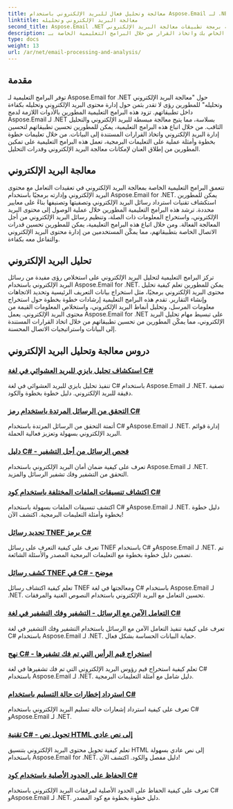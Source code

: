 ```yaml
---
title: معالجة وتحليل فعال للبريد الإلكتروني باستخدام Aspose.Email لـ .NET
linktitle: معالجة البريد الإلكتروني وتحليله
second_title: Aspose.Email .NET واجهة برمجة تطبيقات معالجة البريد الإلكتروني
description: قم بتحسين إدارة البريد الإلكتروني للتطبيق الخاص بك واتخاذ القرار من خلال البرامج التعليمية الخاصة بـ Aspose.Email for .NET حول معالجة البريد الإلكتروني المبسطة والتحليل الثاقب. تعلم كيفية استرداد محتوى البريد الإلكتروني وتنظيمه وتحليله برمجيًا. استكشف الأمثلة العملية لتعزيز التواصل والاستراتيجيات القائمة على البيانات.
type: docs
weight: 13
url: /ar/net/email-processing-and-analysis/
---
```


## مقدمة

توفر البرامج التعليمية لـ Aspose.Email for .NET حول "معالجة البريد الإلكتروني وتحليله" للمطورين رؤى لا تقدر بثمن حول إدارة محتوى البريد الإلكتروني وتحليله بكفاءة داخل تطبيقاتهم. تزود هذه البرامج التعليمية المطورين بالأدوات اللازمة لدمج Aspose.Email لـ .NET بسلاسة، مما يتيح معالجة مبسطة للبريد الإلكتروني والتحليل الثاقب. من خلال اتباع هذه البرامج التعليمية، يمكن للمطورين تحسين تطبيقاتهم لتحسين إدارة البريد الإلكتروني واتخاذ القرارات المستندة إلى البيانات. من خلال تعليمات خطوة بخطوة وأمثلة عملية على التعليمات البرمجية، تعمل هذه البرامج التعليمية على تمكين المطورين من إطلاق العنان لإمكانات معالجة البريد الإلكتروني وقدرات التحليل.

## معالجة البريد الإلكتروني

تتعمق البرامج التعليمية الخاصة بمعالجة البريد الإلكتروني في تعقيدات التعامل مع محتوى البريد الإلكتروني وإدارته برمجيًا باستخدام Aspose.Email for .NET. يمكن للمطورين استكشاف تقنيات استرداد رسائل البريد الإلكتروني وتصفيتها وتصنيفها بناءً على معايير محددة. ترشد هذه البرامج التعليمية المطورين خلال عملية الوصول إلى محتوى البريد الإلكتروني، واستخراج المعلومات ذات الصلة، وتنظيم رسائل البريد الإلكتروني من أجل المعالجة الفعالة. ومن خلال اتباع هذه البرامج التعليمية، يمكن للمطورين تحسين قدرات الاتصال الخاصة بتطبيقاتهم، مما يمكّن المستخدمين من إدارة محتوى البريد الإلكتروني والتفاعل معه بكفاءة.

## تحليل البريد الإلكتروني

تركز البرامج التعليمية لتحليل البريد الإلكتروني على استخلاص رؤى مفيدة من رسائل البريد الإلكتروني باستخدام Aspose.Email for .NET. يمكن للمطورين تعلم كيفية تحليل محتوى البريد الإلكتروني برمجيًا، مثل استخراج بيانات التعريف الرئيسية وتحديد الاتجاهات وإنشاء التقارير. تقدم هذه البرامج التعليمية إرشادات خطوة بخطوة حول استخراج معلومات المرسل، وتحليل أنماط البريد الإلكتروني، واستخلاص المعلومات القيمة من محتوى البريد الإلكتروني. يعمل Aspose.Email for .NET على تبسيط مهام تحليل البريد الإلكتروني، مما يمكّن المطورين من تحسين تطبيقاتهم من خلال اتخاذ القرارات المستندة إلى البيانات واستراتيجيات الاتصال المحسنة.

## دروس معالجة وتحليل البريد الإلكتروني
### [استكشاف تحليل بايزي للبريد العشوائي في لغة C#](./exploring-bayesian-spam-analysis-in-csharp/)
تنفيذ تحليل بايزي للبريد العشوائي في لغة C# باستخدام Aspose.Email لـ .NET. تصفية دقيقة للبريد الإلكتروني. دليل خطوة بخطوة والكود.
### [التحقق من الرسائل المرتدة باستخدام رمز C#](./verifying-bounced-messages-with-csharp-code/)
أتمتة التحقق من الرسائل المرتدة باستخدام C# وAspose.Email لـ .NET. إدارة قوائم البريد الإلكتروني بسهولة وتعزيز فعالية الحملة. 
### [دليل C# - فحص الرسائل من أجل التشفير](./csharp-guide-checking-messages-for-encryption/)
تعرف على كيفية ضمان أمان البريد الإلكتروني باستخدام Aspose.Email لـ .NET. التحقق من التشفير وفك تشفير الرسائل والمزيد.
### [اكتشاف تنسيقات الملفات المختلفة باستخدام كود C#](./detecting-various-file-formats-using-csharp-code/)
اكتشف تنسيقات الملفات بسهولة باستخدام C# وAspose.Email لـ .NET. دليل خطوة بخطوة وأمثلة التعليمات البرمجية. اكتشف الآن!
### [تحديد رسائل TNEF برمز C#](./identifying-tnef-messages-with-csharp-code/)
تعرف على كيفية التعرف على رسائل TNEF باستخدام C# وAspose.Email لـ .NET. تم تضمين دليل خطوة بخطوة مع التعليمات البرمجية المصدر والأسئلة الشائعة.
### [كشف رسائل TNEF في C# - موضح](./tnef-message-detection-in-csharp-explained/)
تعلم كيفية اكتشاف رسائل TNEF ومعالجتها في لغة C# باستخدام Aspose.Email لـ .NET. تحسين التعامل مع البريد الإلكتروني باستخدام النصوص الغنية والمرفقات.
### [التعامل الآمن مع الرسائل - التشفير وفك التشفير في لغة C#](./secure-message-handling-encryption-and-decryption-in-csharp/)
تعرف على كيفية تنفيذ التعامل الآمن مع الرسائل باستخدام التشفير وفك التشفير في لغة C# باستخدام Aspose.Email لـ .NET. حماية البيانات الحساسة بشكل فعال.
### [نهج C# - استخراج قيم الرأس التي تم فك تشفيرها](./csharp-approach-extracting-decoded-header-values/)
تعلم كيفية استخراج قيم رؤوس البريد الإلكتروني التي تم فك تشفيرها في لغة C# باستخدام Aspose.Email لـ .NET. دليل شامل مع أمثلة التعليمات البرمجية.
### [استرداد إخطارات حالة التسليم باستخدام C#](./retrieving-delivery-status-notifications-with-csharp/)
تعرف على كيفية استرداد إشعارات حالة تسليم البريد الإلكتروني باستخدام C# وAspose.Email لـ .NET.
### [تقنية C# - تحويل نص HTML إلى نص عادي](./csharp-technique-converting-html-body-to-plain-text/)
تعلم كيفية تحويل محتوى البريد الإلكتروني بتنسيق HTML إلى نص عادي بسهولة باستخدام Aspose.Email for .NET. دليل مفصل والكود. اكتشف الآن!
### [الحفاظ على الحدود الأصلية باستخدام كود C#](./preserving-original-boundaries-using-csharp-code/)
تعرف على كيفية الحفاظ على الحدود الأصلية لمرفقات البريد الإلكتروني باستخدام C# وAspose.Email لـ .NET. دليل خطوة بخطوة مع كود المصدر.